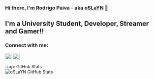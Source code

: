 ### Hi there, I'm Rodrigo Paiva - aka [oSLaYN][website] 👋 

## I'm a University Student, Developer, Streamer and Gamer!!

### Connect with me:

[<img align="left" alt="oSLaYN YouTube" width="22px" color="#fff" src="https://cdn.jsdelivr.net/npm/simple-icons@v3/icons/youtube.svg" />][youtube]
[<img align="left" alt="oSLaYN Twitch" width="22px" color="#fff" src="https://cdn.jsdelivr.net/npm/simple-icons@v3/icons/twitch.svg" />][twitch]

<br />

<br />

<summary>:zap: GitHub Stats</summary>

<img align="left" alt="oSLaYN GitHub Stats" src="https://github-readme-stats.vercel.app/api?username=oSLaYN&show_icons=true&hide_border=true" />

[youtube]: https://youtube.com/c/SLaYN_YT
[twitch]: https://twitch.tv/oSLaYN
[website]: https://slayn.pt
